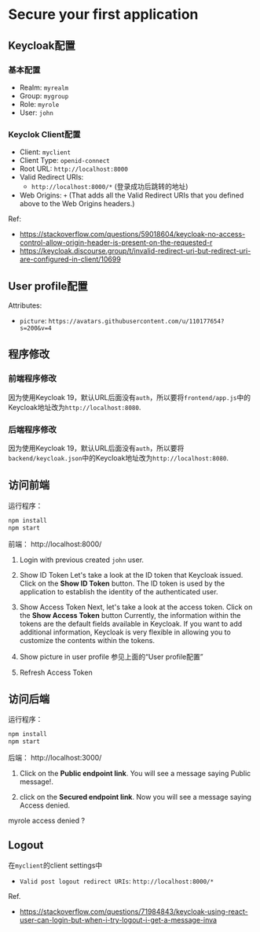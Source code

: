 # Secure your first application

## Keycloak配置

### 基本配置
- Realm: `myrealm`
- Group: `mygroup`
- Role: `myrole`
- User: `john`

### Keyclok Client配置

- Client: `myclient`
- Client Type: `openid-connect`
- Root URL: `http://localhost:8000`
- Valid Redirect URIs: 
    - `http://localhost:8000/*` (登录成功后跳转的地址)
- Web Origins: `+` (That adds all the Valid Redirect URIs that you defined above to the Web Origins headers.)


Ref:
- https://stackoverflow.com/questions/59018604/keycloak-no-access-control-allow-origin-header-is-present-on-the-requested-r
- https://keycloak.discourse.group/t/invalid-redirect-uri-but-redirect-uri-are-configured-in-client/10699

## User profile配置
Attributes:
- `picture`: `https://avatars.githubusercontent.com/u/110177654?s=200&v=4`

## 程序修改

### 前端程序修改
因为使用Keycloak 19，默认URL后面没有`auth`，所以要将`frontend/app.js`中的Keycloak地址改为`http://localhost:8080`.

### 后端程序修改
因为使用Keycloak 19，默认URL后面没有`auth`，所以要将`backend/keycloak.json`中的Keycloak地址改为`http://localhost:8080`.

## 访问前端

运行程序：
```bash
npm install
npm start
```

前端：
http://localhost:8000/

1. Login with previous created `john` user.

2. Show ID Token
Let's take a look at the ID token that Keycloak issued. 
Click on the **Show ID Token** button. 
The ID token is used by the application to establish the identity of the authenticated user.

3. Show Access Token
Next, let's take a look at the access token. Click on the **Show Access Token** button
Currently, the information within the tokens are the default fields available in Keycloak.
If you want to add additional information, Keycloak is very flexible in allowing you to
customize the contents within the tokens.

4. Show picture in user profile
参见上面的“User profile配置”

5. Refresh Access Token

## 访问后端

运行程序：
```bash
npm install
npm start
```

后端：
http://localhost:3000/

1. Click on the **Public endpoint link**. You will see a message saying Public message!. 

2. click on the **Secured endpoint link**. Now you will see a message saying Access denied.

myrole access denied ?

## Logout

在`myclient`的client settings中
- `Valid post logout redirect URIs`: `http://localhost:8000/*`

Ref.
- https://stackoverflow.com/questions/71984843/keycloak-using-react-user-can-login-but-when-i-try-logout-i-get-a-message-inva
